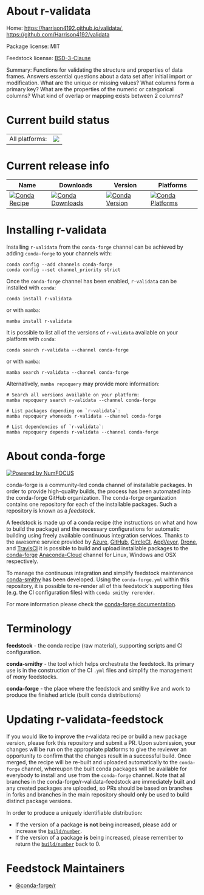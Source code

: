 About r-validata
================

Home: https://harrison4192.github.io/validata/, https://github.com/Harrison4192/validata

Package license: MIT

Feedstock license: [BSD-3-Clause](https://github.com/conda-forge/r-validata-feedstock/blob/main/LICENSE.txt)

Summary: Functions for validating the structure and properties of data frames. Answers essential questions about a data set after initial import or modification. What are the unique or missing values? What columns form a primary key? What are the properties of the numeric or categorical columns? What kind of overlap or mapping exists between 2 columns?

Current build status
====================


<table><tr><td>All platforms:</td>
    <td>
      <a href="https://dev.azure.com/conda-forge/feedstock-builds/_build/latest?definitionId=16401&branchName=main">
        <img src="https://dev.azure.com/conda-forge/feedstock-builds/_apis/build/status/r-validata-feedstock?branchName=main">
      </a>
    </td>
  </tr>
</table>

Current release info
====================

| Name | Downloads | Version | Platforms |
| --- | --- | --- | --- |
| [![Conda Recipe](https://img.shields.io/badge/recipe-r--validata-green.svg)](https://anaconda.org/conda-forge/r-validata) | [![Conda Downloads](https://img.shields.io/conda/dn/conda-forge/r-validata.svg)](https://anaconda.org/conda-forge/r-validata) | [![Conda Version](https://img.shields.io/conda/vn/conda-forge/r-validata.svg)](https://anaconda.org/conda-forge/r-validata) | [![Conda Platforms](https://img.shields.io/conda/pn/conda-forge/r-validata.svg)](https://anaconda.org/conda-forge/r-validata) |

Installing r-validata
=====================

Installing `r-validata` from the `conda-forge` channel can be achieved by adding `conda-forge` to your channels with:

```
conda config --add channels conda-forge
conda config --set channel_priority strict
```

Once the `conda-forge` channel has been enabled, `r-validata` can be installed with `conda`:

```
conda install r-validata
```

or with `mamba`:

```
mamba install r-validata
```

It is possible to list all of the versions of `r-validata` available on your platform with `conda`:

```
conda search r-validata --channel conda-forge
```

or with `mamba`:

```
mamba search r-validata --channel conda-forge
```

Alternatively, `mamba repoquery` may provide more information:

```
# Search all versions available on your platform:
mamba repoquery search r-validata --channel conda-forge

# List packages depending on `r-validata`:
mamba repoquery whoneeds r-validata --channel conda-forge

# List dependencies of `r-validata`:
mamba repoquery depends r-validata --channel conda-forge
```


About conda-forge
=================

[![Powered by
NumFOCUS](https://img.shields.io/badge/powered%20by-NumFOCUS-orange.svg?style=flat&colorA=E1523D&colorB=007D8A)](https://numfocus.org)

conda-forge is a community-led conda channel of installable packages.
In order to provide high-quality builds, the process has been automated into the
conda-forge GitHub organization. The conda-forge organization contains one repository
for each of the installable packages. Such a repository is known as a *feedstock*.

A feedstock is made up of a conda recipe (the instructions on what and how to build
the package) and the necessary configurations for automatic building using freely
available continuous integration services. Thanks to the awesome service provided by
[Azure](https://azure.microsoft.com/en-us/services/devops/), [GitHub](https://github.com/),
[CircleCI](https://circleci.com/), [AppVeyor](https://www.appveyor.com/),
[Drone](https://cloud.drone.io/welcome), and [TravisCI](https://travis-ci.com/)
it is possible to build and upload installable packages to the
[conda-forge](https://anaconda.org/conda-forge) [Anaconda-Cloud](https://anaconda.org/)
channel for Linux, Windows and OSX respectively.

To manage the continuous integration and simplify feedstock maintenance
[conda-smithy](https://github.com/conda-forge/conda-smithy) has been developed.
Using the ``conda-forge.yml`` within this repository, it is possible to re-render all of
this feedstock's supporting files (e.g. the CI configuration files) with ``conda smithy rerender``.

For more information please check the [conda-forge documentation](https://conda-forge.org/docs/).

Terminology
===========

**feedstock** - the conda recipe (raw material), supporting scripts and CI configuration.

**conda-smithy** - the tool which helps orchestrate the feedstock.
                   Its primary use is in the construction of the CI ``.yml`` files
                   and simplify the management of *many* feedstocks.

**conda-forge** - the place where the feedstock and smithy live and work to
                  produce the finished article (built conda distributions)


Updating r-validata-feedstock
=============================

If you would like to improve the r-validata recipe or build a new
package version, please fork this repository and submit a PR. Upon submission,
your changes will be run on the appropriate platforms to give the reviewer an
opportunity to confirm that the changes result in a successful build. Once
merged, the recipe will be re-built and uploaded automatically to the
`conda-forge` channel, whereupon the built conda packages will be available for
everybody to install and use from the `conda-forge` channel.
Note that all branches in the conda-forge/r-validata-feedstock are
immediately built and any created packages are uploaded, so PRs should be based
on branches in forks and branches in the main repository should only be used to
build distinct package versions.

In order to produce a uniquely identifiable distribution:
 * If the version of a package **is not** being increased, please add or increase
   the [``build/number``](https://docs.conda.io/projects/conda-build/en/latest/resources/define-metadata.html#build-number-and-string).
 * If the version of a package **is** being increased, please remember to return
   the [``build/number``](https://docs.conda.io/projects/conda-build/en/latest/resources/define-metadata.html#build-number-and-string)
   back to 0.

Feedstock Maintainers
=====================

* [@conda-forge/r](https://github.com/conda-forge/r/)

